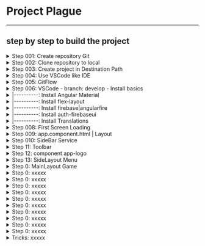 # Project Plague
- - - -

## step by step to build the project

<details>
<summary>Step 001: Create repository Git </summary>

    [GIT]
    create repository Git. Empty. Nothing more.  	

</details>

<details>
  <summary>Step 002: Clone repository to local</summary>
  
	[SourceTree]
	Add new tab.  Clone
	Source path = https://github.com/HUGO-BENDER/plague.git
	Destination Path = C:\athlas_tempo\Cursos\ANGULAR\Plague
	Clone

</details>

<details>
  <summary>Step 003: Create project in Destination Path</summary>
  
	[cmd  or VSCode]
	Go to yout directory <C:\athlas_tempo\Cursos\ANGULAR>
  ```
    ng new <project> --style=scss --routing --skip-tests --force
	ng new Plague --style=less --routing --skip-tests --force
    {...}
	CREATE Plague/src/environments/environment.prod.ts (51 bytes)
	CREATE Plague/src/environments/environment.ts (658 bytes)
	CREATE Plague/src/app/app-routing.module.ts (245 bytes)
	CREATE Plague/src/app/app.module.ts (393 bytes)
	CREATE Plague/src/app/app.component.html (23115 bytes)
	CREATE Plague/src/app/app.component.ts (211 bytes)
	CREATE Plague/src/app/app.component.less (0 bytes)
	✔ Packages installed successfully.
    Directory is already under version control. Skipping initialization of git.
  ```

</details>

<details>
  <summary>Step 004: Use VSCode like IDE</summary>
  
	[VSCode]
	Open folder
	new terminal
	ng serve -o
	clean proyect -Delete all in app.component.html and put a simple <h 1>  OK.FUNCIONA
    Add this file StepByStep  
    Optional Config and plugin VS Code

</details>

<details>
  <summary>Step 005: GitFlow </summary>
  
	[SourceTree]
	Tag fist commit in main: "0.0.1"
	Create branch develop
	push branch
		
</details>

<details>
	  <summary>Step 006: VSCode - branch: develop - Install basics</summary>
</details>  
<details>
<summary>|----------: Install Angular Material </summary>
	  
		https://material.angular.io/guide/getting-started
    ng add @angular/material
    ? Choose a prebuilt theme name, or "custom" for a custom theme: Purple/Green
    ? Set up global Angular Material typography styles? No   
    ? Include the Angular animations module? Include and enable animations
    ng g m UI/shared/modules/material
    -- Edit share-material.module.ts
    import { MatToolbarModule } from '@angular/material/toolbar';
    @NgModule({
      exports: [
        MatToolbarModule
      ]
    -- Edit app.module.ts
    import { MaterialModule } from './UI/shared/modules/material/material.module';
    @NgModule({
      imports: [
        MaterialModule

</details>

<details>
	  <summary>|----------: Install flex-layout </summary>
		
    https://github.com/angular/flex-layout#angular-flex-layout
    Read!!--> https://tburleson-layouts-demos.firebaseapp.com/#/docs
		Install flex-layout
    npm i -s @angular/flex-layout @angular/cdk
    -- Edit share-material.module.ts
    import { FlexLayoutModule } from '@angular/flex-layout';
    @NgModule({
      imports: [
        FlexLayoutModule,

</details>
<details>
	  <summary>|----------: Install firebase|angularfire </summary>
		
    [firebase]
    https://console.firebase.google.com/
    follow: Agrega Firebase a tu aplicación web
    1. Registrar app
    2. Agrega el SDK de Firebase
    2.1. npm install firebase
    2.2. We NOT use SDK Javascrit. We use angularFire
    3. npm install -g firebase-tools
    4. Firebase Hosting
    4.1 firebase login
    [angularfire]
    https://github.com/angular/angularfire/blob/HEAD/docs/install-and-setup.md
		1. ng add @angular/fire
    2. export const environment = {  firebaseConfig: { ... } }
    3. restart for view the changes in app.module.ts
    3.1 Check if the install is ok
    |--  All I need id this. you can choose more 
    |--  // --Firebase
    |--  import { AngularFireModule } from '@angular/fire/compat';
    |--  import { AngularFirestoreModule } from '@angular/fire/compat/firestore';  
    |--  AngularFireModule.initializeApp(environment.firebaseConfig),
    |--  AngularFirestoreModule,
			
</details>
<details>
	  <summary>|----------: Install auth-firebaseui </summary>
		
    [ngx-auth-firebaseui]
		read but not use https://ngx-auth-firebaseui.firebaseapp.com/getting-started only go to step 6
    npm install --save  ngx-auth-firebaseui --legacy-peer-deps
    npm install --save @angular-material-extensions/password-strength  --legacy-peer-deps
    copy to assets
    \node_modules\ngx-auth-firebaseui\assets\mdi
    \node_modules\ngx-auth-firebaseui\assets\user
    \node_modules\ngx-auth-firebaseui\assets\*.svgs
    for use guards in routing see https://github.com/AnthonyNahas/ngx-auth-firebaseui
    -- Edit app.module.ts
    import { NgxAuthFirebaseUIModule } from 'ngx-auth-firebaseui';
    @NgModule({
      imports: [
        NgxAuthFirebaseUIModule.forRoot(environment.firebaseConfig),

</details>

<details>
	  <summary>|----------: Install Translations </summary>
		
		[ngx-translate]
    https://github.com/ngx-translate/core
    https://www.codeandweb.com/babeledit/tutorials/how-to-translate-your-angular-app-with-ngx-translate
    npm install @ngx-translate/core @ngx-translate/http-loader      /*--  Important!!!   --legacy-peer-deps -*/

    -- Edit app.module.ts
    import {TranslateLoader, TranslateModule} from '@ngx-translate/core';
    import {TranslateHttpLoader} from '@ngx-translate/http-loader';
    import {HttpClient, HttpClientModule} from '@angular/common/http';
    
    // required for AOT compilation
    export function HttpLoaderFactory(http: HttpClient): TranslateHttpLoader {
        return new TranslateHttpLoader(http);
    }

    imports: [
        // ngx-translate and the loader module
        HttpClientModule,
        TranslateModule.forRoot({
            loader: {
                provide: TranslateLoader,
                useFactory: HttpLoaderFactory,
                deps: [HttpClient]
            }
        })
    ],

    -- Edit app.module.ts
    import { TranslateService } from '@ngx-translate/core';
    currentLang: string = 'en';
    listLanguages = [
      { id: 'en', name: 'English' },
      { id: 'fr', name: 'French' },
      { id: 'ca', name: 'Catalan' },
      { id: 'es', name: 'Spanish' },
      { id: 'gl', name: 'Galician' }
    ];

    constructor(private translate: TranslateService) {
      this.IniTranslation();
    }
    IniTranslation() {
      this.translate.addLangs(this.listLanguages.map((l) => l.id));
      this.translate.setDefaultLang('en');
      const browserLang = this.translate.getBrowserLang();
      this.currentLang = browserLang?.match(/en|fr|ca|es|gl/) ? browserLang : 'en';
      this.translate.use(this.currentLang);
    }

    -- Copy translations files to \src\assets\i18n
    |--\src\assets\i18n\es.json
    |--\src\assets\i18n\ all other .json
			
</details>	

<details>
  <summary>Step 008: First Screen Loading </summary>
  
	[VSCode- index.html]
	Put logo in <app-root></app-root> Then is show the logo when is loading
  ```
    <app-root>
      <div id="wrapper-logo">
        <div class="contenedor-center-logo">
          <img class="shadow10" src="../assets/logo/fondoLogo.svg" />
        </div>
        <div class="contenedor-center-logo anim-wait">
          <img src="../assets/logo/letraLogo.svg" />
        </div>
      </div>
    </app-root>

  -- Edit Styles.less or style.css
  /* <!-- styles to be able to display anim-logo in loading screen --> */
  #wrapper-logo {
    position: relative;
    height: 100%;
  }
  .contenedor-center-logo {
    position: fixed !important;
    left: 50% !important;
    margin-left: -100px;
    top: 50% !important;
    margin-top: -100px;
    width: 200px;
    z-index: 9000 !important;
  }
  .shadow10 {
    -webkit-filter: drop-shadow(10px 10px 7px rgba(0, 0, 0, 0.5));
    filter: drop-shadow(10px 10px 7px rgba(0, 0, 0, 0.5));
  }
  .anim-wait {
    animation: anim-fadeinApp 0.7s ease infinite;
  }
  @keyframes anim-fadeinApp {
    from {
      opacity: 0;
      transform: rotateY(180deg);
    }
    to {
      opacity: 1;
      transform: rotateY(360deg);
    }
  }

  copy to assets
  /assets/logo/fondoLogo.svg
  assets/logo/letraLogo.svg

	```	
  ```

</details>
<details>
  <summary>Step 009: app.component.html | Layout </summary>
  
	[VSCode]
	  -- Edit share-material.module.ts
    import { MatButtonModule } from '@angular/material/button';
    import { MatIconModule } from '@angular/material/icon';
    import { MatSidenavModule } from '@angular/material/sidenav';
    import { MatToolbarModule } from '@angular/material/toolbar';
    @NgModule({
      exports: [
        MatButtonModule,
        MatIconModule,
        MatSidenavModule,
        MatToolbarModule,
      ]
    -- Edit app.component.html
    https://material.angular.io/components/sidenav/examples
    https://material.angular.io/components/toolbar/examples
    ```
    <mat-sidenav-container fullscreen>
      <mat-sidenav #appsidenav mode="over" fxFlexFill>
        <mat-toolbar color="primary">                                  <!-- To component app.toolbar -->
          <button mat-icon-button (click)="appsidenav.toggle()">
            <mat-icon>menu</mat-icon>
          </button>
          <h1>{{ "App_Title" | translate }}</h1>
        </mat-toolbar>
        <h1>MENU</h1>                                                    <!-- To component app.menu -->
      </mat-sidenav>
      <mat-sidenav-content>
        <div fxLayout="column" fxFlexFill fxLayoutAlign="start center">
          <mat-toolbar color="primary">                                  <!-- To component app.toolbar -->
            <button mat-icon-button (click)="appsidenav.toggle()">
              <mat-icon>menu</mat-icon>
            </button>
            <h1>{{ "App_Title" | translate }}</h1>
          </mat-toolbar>
          <div fxFlex fxLayout="column" fxLayoutAlign="center center">    <!-- To <router-outlet></router-outlet> -->
            <h1>MAIN</h1>
          </div>
        </div>
      </mat-sidenav-content>
    </mat-sidenav-container>
		```
</details>
<details>
  <summary>Step 010: SideBar Service</summary>
  
	  ng generate service UI/shared/services/sidenav
    -- Edit \src\app\UI\shared\services\sidenav.service.ts
		import { MatSidenav } from '@angular/material/sidenav';
    export class SidenavService {
      private sidenav!: MatSidenav;
      constructor() { }
      setSidenav(sidenav: MatSidenav) {
        this.sidenav = sidenav;
      }
      open() {
        this.sidenav.open();
      }
      close() {
        this.sidenav.close();
      }
      toggle() {
        this.sidenav.toggle();
      }
      -- Edit app.component.ts  | Set SideNav service
      import { AfterViewInit, Component, ViewChild } from '@angular/core';
      import { MatSidenav } from '@angular/material/sidenav';
      export class AppComponent implements AfterViewInit {
      @ViewChild('appsidenav', { static: true }) public sidenav!: MatSidenav;
      constructor(..., private sidenavService: SidenavService) { }

      ngAfterViewInit(): void {
        this.sidenavService.setSidenav(this.sidenav);
      }

</details>

<details>
  <summary>Step 11: Toolbar </summary>
  
	ng g component UI/dashboard/toolbar --skip-tests
  -- Edit toolbar.component.html  
  ```
  <mat-toolbar color="primary">
      <button mat-icon-button (click)="toggleAppSidenav()">
        <mat-icon>menu</mat-icon>
      </button>
      <h1>{{ "App_Title" | translate }}</h1>
    </mat-toolbar>

  -- Edit toolbar.component.ts
  import { SidenavService } from 'src/app/UI/shared/services/sidenav.service';
  constructor(
    private sidenavService: SidenavService) { }
    
  toggleAppSidenav() {
    this.sidenavService.toggle();
  }
  ```
  -- Edit app.component.html
  ```
  <mat-sidenav-container fullscreen>
    <mat-sidenav #appsidenav mode="over" fxFlexFill>
      <app-toolbar></app-toolbar>
      <h1>MENU</h1>                                                    <!-- To component app.menu -->
    </mat-sidenav>
    <mat-sidenav-content>
      <div fxLayout="column" fxFlexFill fxLayoutAlign="start strech">
        <app-toolbar></app-toolbar>
        <div fxFlex fxLayout="column" fxLayoutAlign="center center">    <!-- To <router-outlet></router-outlet> -->
          <h1>MAIN</h1>
        </div>
      </div>
    </mat-sidenav-content>
  </mat-sidenav-container>
  ```
</details>

<details>
  <summary>Step 12: component app-logo </summary>
  
	ng g component UI/shared/components/logo  --skip-tests
	-- Edit \app\UI\shared\components\logo\logo.component.html
  ```
  <div class="contenedor-logo" aria-label="Toggle sidenav">
    <div class="contenedor-logo" ngClass.lt-sm="contenedor-logo-sm">
      <img class="shadow10" src="../assets/logo/fondoLogo.svg" />
    </div>
    <div class="contenedor-logo anim-in anim-hover" ngClass.lt-sm="contenedor-logo-sm">
      <img src="../assets/logo/letraLogo.svg" />
    </div>
  </div> 
  ```
  -- Edit \app\UI\shared\components\logo\logo.component.less
  ok... copy all
  -- Edit toolbar.component.html  
  ```
  <app-logo (click)="toggleAppSidenav()"></app-logo >
  <mat-toolbar color="primary" fxLayout="row" fxLayoutAlign="space-between center" >
    <div fxFlex fxFlexOffset="75px" fxLayout="row" fxLayoutAlign="center center"  >
      <span fxHide.lt-sm="true">
        {{ "App_Title" | translate }}
      </span>
    </div>
    <div>
        login
    </div>
  </mat-toolbar>
  ```

</details>
<details>
  <summary>Step 13: SideLayout Menu </summary>

    ng g component /UI/dashboard/menu --skip-tests
    ng g component /UI/dashboard/menu/levels --skip-tests
    ng g component /UI/dashboard/menu/ranking --skip-tests
    ng g component /UI/dashboard/menu/userConfig --skip-tests
    -- Edit src\app\UI\shared\modules\material\material.module.ts
    import { MatStepperModule } from '@angular/material/stepper';
    import { MatGridListModule } from '@angular/material/grid-list';  <-- use in level -->
    import { MatSlideToggleModule } from '@angular/material/slide-toggle';  <-- use in config -->
    import { MatListModule } from '@angular/material/list';
    -- Edit src\app\app.module.ts
    import { ReactiveFormsModule } from '@angular/forms';  <-- use in config -->
    imports: [
      ReactiveFormsModule,
    -- Edit src\app\UI\dashboard\menu\menu.component.html 
    ```
    <div fxFlex>
      <mat-stepper #stepper>
        <mat-step [label]="Levels"  [completed]="false">
          <app-levels fxFlex></app-levels>
        </mat-step>
        <mat-step [label]="Ranking" [completed]="false">
          <app-ranking fxFlex></app-ranking>
        </mat-step>
        <mat-step [label]="UserConfig" [completed]="false">
    -- Edit src\app\UI\dashboard\menu\levels\levels.component.html
    ```
    <div fxLayout="column" fxLayoutAlign="space-evenly stretch">
      <h3>{{"Dashboard.Menu.Levels.Choose" | translate  }}</h3>
        <mat-grid-list cols="7" rowHeight="5em" >
          <mat-grid-tile *ngFor="let tile of tilesLevel | async" [colspan]="tile.cols" >
          <div *ngIf="tile.title"> {{tile.title}}</div>
          <button  *ngIf="tile.iconButton" mat-fab color="primary" aria-label="xx" (click)="goToLevel(tile.action)">
            <mat-icon>{{tile.iconButton}}</mat-icon>
          </button>
          </mat-grid-tile>
        </mat-grid-list>
      <br><br><br>
      <button mat-button matStepperNext>Next</button>
    </div>
    -- Edit PROTOTYPE src\app\UI\dashboard\menu\ranking\ranking.component.html
    ```
    <div fxLayout="column" fxLayoutAlign="center center">
      <mat-icon aria-hidden="false" aria-label="trophy" fontIcon="military_tech"></mat-icon>
      <h2>You are the best!!</h2>
      <div>
        <br><br><br>
        <button mat-button matStepperPrevious>{{"App_Back" | translate}}</button>
        <button mat-button matStepperNext>{{"App_Next" | translate}}</button>
      </div>
    </div>
    -- Edit PROTOTYPE \src\app\UI\dashboard\menu\user-config\user-config.component.html
    ```
    <div fxLayout="column" fxLayoutAlign="center center">
      <h3>{{"Dashboard.Menu.UserConfig.Title" | translate  }}</h3>
      <form [formGroup]="configForm" fxLayout="column" fxLayoutAlign="center center" (ngSubmit)="saveChanges()">
        <mat-slide-toggle formControlName="config01">Option 01</mat-slide-toggle>
        <mat-slide-toggle formControlName="config02">Option 02</mat-slide-toggle>
        <mat-slide-toggle formControlName="config03">Option 03</mat-slide-toggle>
        <mat-slide-toggle formControlName="config04">Option 04</mat-slide-toggle>
        <br>
        <button mat-rasied-button type="submit" [disabled]="configForm.pristine">Save Settings</button>
      </form>
      <h3>{{"Dashboard.Menu.UserConfig.SelectLanguage" | translate  }}</h3>
      <mat-nav-list>
        <mat-list-item *ngFor="let lang of listLanguages" [class.activated]="lang == currentLang" (click)="changeLanguage(lang)">
          {{ 'App.Languages.'+ lang | translate }}
          <p class="spacer">&nbsp;</p>
          <mat-icon *ngIf="lang == currentLang">radio_button_checked</mat-icon>
          <mat-icon *ngIf="lang != currentLang">radio_button_unchecked</mat-icon>
        </mat-list-item>
      </mat-nav-list>
      <div>
        <br><br><br>
        <button mat-button matStepperPrevious>{{"App_Back" | translate}}</button>
      </div>
      </div>
    -- Edit PROTOTYPE \src\app\UI\dashboard\menu\user-config\user-config.component.ts
    ```
    import { FormBuilder, FormGroup } from '@angular/forms';
    import { TranslateService } from '@ngx-translate/core';
    export class UserConfigComponent implements OnInit {
      configForm: FormGroup = this.fb.group({
        config01:[''],
        config02:[''],
        config03:[''],
        config04:['']
      });
      listLanguages: string[] = [];
      currentLang!: string;
      constructor(private translate: TranslateService, private fb: FormBuilder) {}
      ngOnInit(): void {
        this.listLanguages = this.translate.getLangs();
        this.currentLang = this.translate.currentLang;
      }
      changeLanguage(lang: string) {
        this.currentLang = lang;
        this.translate.use(lang);
        //-- TODO Save select lang in DB
      }
      saveChanges(){
        alert("Save personal configuration");
      }
    }	
</details>
<details>
  <summary>Step 0: MainLayout Game </summary>
  Create lazy module 
  ng g m game --flat --routing  
	ng g component game --skip-tests
		
</details>

<details>
  <summary>Step 0: xxxxx </summary>
  
	ng g class /domain/model  --skip-tests
	ng g class /domain/gateway  --skip-te
	ng g service /domain/usecase  --skip-tests	sts	


  ng g service /infraestructure/driven-adapters/firebase-provider  --skip-tests
  ng g service /infraestructure/driven-adapters/hardcode-provider  --skip-tests



</details>
<details>
  <summary>Step 0: xxxxx </summary>
  
	ng g component xxxx --skip-tests
		
</details>
<details>
  <summary>Step 0: xxxxx </summary>
  
	ng g component xxxx --skip-tests
		
</details>
<details>
  <summary>Step 0: xxxxx </summary>
  
	ng g component xxxx --skip-tests
		
</details>
<details>
  <summary>Step 0: xxxxx </summary>
  
	ng g component xxxx --skip-tests
		
</details>
<details>
  <summary>Step 0: xxxxx </summary>
  
	ng g component xxxx --skip-tests
		
</details>
<details>
  <summary>Step 0: xxxxx </summary>
  
	ng g component xxxx --skip-tests
		
</details>
<details>
  <summary>Step 0: xxxxx </summary>
  
	ng g component xxxx --skip-tests
		
</details>
<details>
  <summary>Step 0: xxxxx </summary>
  
	ng g component xxxx --skip-tests
		
</details>
<details>
  <summary>Step 0: xxxxx </summary>
  
	ng g component xxxx --skip-tests
		
</details>
<details>
  <summary> Tricks: xxxxx </summary>
  
  [npm ERR! peer]:
  1. use --legacy-peer-deps
  2. ng update

	[tab Terminal whith ng serve]
  1. control+C  and  ng serve

	[tab Problem  ¿? ilogic ]
  1. close VSCode and open
		
</details>
